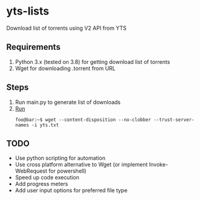# yts-lists
Download list of torrents using V2 API from YTS

## Requirements
1. Python 3.x (tested on 3.8) for getting download list of torrents
2. Wget for downloading .torrent from URL

## Steps
1. Run main.py to generate list of downloads
2. [Run](https://stackoverflow.com/a/52916930/5726675)
    ```console
    foo@bar:~$ wget --content-disposition --no-clobber --trust-server-names -i yts.txt
    ```

## TODO
+ Use python scripting for automation
+ Use cross platform alternative to Wget (or implement Invoke-WebRequest for powershell)
+ Speed up code execution
+ Add progress meters
+ Add user input options for preferred file type
